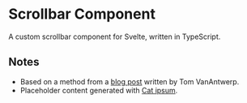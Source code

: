 # Scrollbar Component

A custom scrollbar component for Svelte, written in TypeScript.

## Notes

- Based on a method from
  a [blog post](https://www.thisdot.co/blog/creating-custom-scrollbars-with-react) written by Tom
  VanAntwerp.
- Placeholder content generated with [Cat ipsum](http://www.catipsum.com/).
